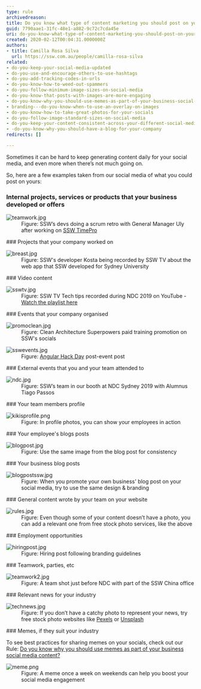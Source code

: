 ```yaml
---
type: rule
archivedreason: 
title: Do you know what type of content marketing you should post on your socials?
guid: 7790aae1-31fc-48e1-a882-9c72c7cda45e
uri: do-you-know-what-type-of-content-marketing-you-should-post-on-your-socials
created: 2020-02-12T00:04:31.0000000Z
authors:
- title: Camilla Rosa Silva
  url: https://ssw.com.au/people/camilla-rosa-silva
related:
- do-you-keep-your-social-media-updated
- do-you-use-and-encourage-others-to-use-hashtags
- do-you-add-tracking-codes-in-urls
- do-you-know-how-to-weed-out-spammers
- do-you-follow-minimum-image-sizes-on-social-media
- do-you-know-that-posts-with-images-are-more-engaging
- do-you-know-why-you-should-use-memes-as-part-of-your-business-social-media-content
- branding---do-you-know-when-to-use-an-overlay-on-images
- do-you-know-how-to-take-great-photos-for-your-socials
- do-you-follow-image-standard-sizes-on-social-media
- do-you-keep-your-content-consistent-across-your-different-social-media-platforms
- -do-you-know-why-you-should-have-a-blog-for-your-company
redirects: []

---
```


Sometimes it can be hard to keep generating content daily for your social media, and even more when there’s not much going on.

<!--endintro-->

So, here are a few examples taken from our social media of what you could post on yours:

### Internal projects, services or products that your business developed or offers
<dl class="image"><dt> 
      <img src="teamwork.jpg" alt="teamwork.jpg"> 
   </dt><dd>Figure: SSW’s devs doing a scrum retro with General Manager Uly after working on 
      <a href="https://sswtimepro.com/">SSW TimePro</a></dd></dl>
### Projects that your company worked on
<dl class="image"><dt>
      <img src="breast.jpg" alt="breast.jpg">
   </dt><dd>Figure: SSW's developer Kosta being recorded by SSW TV about the web app that SSW developed for Sydney University</dd></dl>
### Video content
<dl class="image"><dt>
      <img src="sswtv.jpg" alt="sswtv.jpg">
   </dt><dd>Figure: SSW TV Tech tips recorded during NDC 2019 on YouTube - 
      <a href="https://www.youtube.com/playlist?list=PLpiOR7CBNvlqSNO-jkFxuAqy9uL6vnfkx">Watch the playlist here</a></dd></dl>
### Events that your company organised
<dl class="image"><dt>
      <img src="promoclean.jpg" alt="promoclean.jpg">
   </dt><dd>Figure: Clean Architecture Superpowers paid training promotion on SSW's socials</dd></dl><dl class="image"><dt>
      <img src="sswevents.jpg" alt="sswevents.jpg">
   </dt><dd>Figure: 
      <a href="https://angularhackday.com/">Angular Hack Day</a> post-event post<br></dd></dl>
### External events that you and your team attended to
<dl class="image"><dt>
      <img src="ndc.jpg" alt="ndc.jpg">
   </dt><dd>Figure: SSW’s team in our booth at NDC Sydney 2019 with Alumnus Tiago Passos</dd></dl>
### Your team members profile
<dl class="image"><dt>
      <img src="kikisprofile.png" alt="kikisprofile.png">
   </dt><dd>Figure: In profile photos, you can show your employees in action</dd></dl>
### Your employee's blogs posts
<dl class="image"><dt>
      <img src="blogpost.jpg" alt="blogpost.jpg">
   </dt><dd>Figure: Use the same image from the blog post for consistency</dd></dl>
### Your business blog posts
<dl class="image"><dt>
      <img src="blogpostssw.jpg" alt="blogpostssw.jpg">
   </dt><dd>Figure: When you promote your own business' blog post on your social media, try to use the same design & branding</dd></dl>
### General content wrote by your team on your website

<dl class="image">   <dt>
      <img src="rules.jpg" alt="rules.jpg">
   </dt><dd>Figure: Even though some of your content doesn’t have a photo, you can add a relevant one from free stock photo services, like the above</dd></dl>
### Employment opportunities
<dl class="image"><dt>
      <img src="hiringpost.jpg" alt="hiringpost.jpg"> 
   </dt><dd>Figure: Hiring post following branding guidelines</dd><dd></dd></dl>
### Teamwork, parties, etc
<dl class="image"><dt>
      <img src="teamwork2.jpg" alt="teamwork2.jpg">
   </dt><dd>Figure: A team shot just before NDC with part of the SSW China office</dd></dl>
### Relevant news for your industry
<dl class="image"><dt>
      <img src="technews.jpg" alt="technews.jpg">
   </dt><dd>Figure: If you don’t have a catchy photo to represent your news, try free stock photo websites like 
      <a href="https://www.pexels.com/">Pexels</a> or 
      <a href="https://unsplash.com/">Unsplash</a></dd></dl>
### Memes, if they suit your industry


To see best practices for sharing memes on your socials, check out our Rule: [Do you know why you should use memes as part of your business social media content?](/do-you-know-why-you-should-use-memes-as-part-of-your-business-social-media-content)
<dl class="image"><dt>
      <img src="meme.png" alt="meme.png">
   </dt><dd>Figure: A meme once a week on weekends can help you boost your social media engagement</dd><br></dl>
